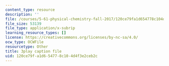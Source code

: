 ```yaml
---
content_type: resource
description: ''
file: /courses/5-61-physical-chemistry-fall-2017/120ce79fa1d654778c104d4f3e2ceb2c_yBCdnNIAiQg.vtt
file_size: 53139
file_type: application/x-subrip
learning_resource_types: []
license: https://creativecommons.org/licenses/by-nc-sa/4.0/
ocw_type: OCWFile
resourcetype: Other
title: 3play caption file
uid: 120ce79f-a1d6-5477-8c10-4d4f3e2ceb2c
---
```

